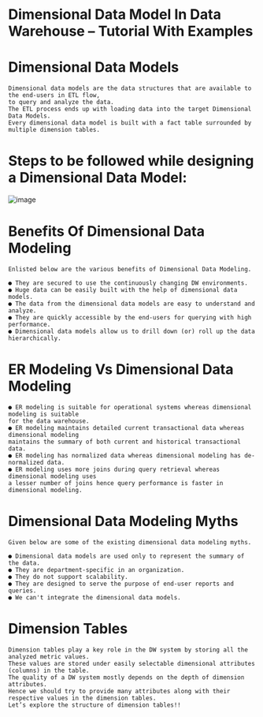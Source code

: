 # Dimensional Data Model In Data Warehouse – Tutorial With Examples
# Dimensional Data Models
```
Dimensional data models are the data structures that are available to the end-users in ETL flow,
to query and analyze the data.
The ETL process ends up with loading data into the target Dimensional Data Models.
Every dimensional data model is built with a fact table surrounded by multiple dimension tables.

```

# Steps to be followed while designing a Dimensional Data Model:
![image](https://user-images.githubusercontent.com/102650331/187673030-273e643b-4e6e-4772-b393-c75c5e95b772.png)

# Benefits Of Dimensional Data Modeling
```
Enlisted below are the various benefits of Dimensional Data Modeling.

● They are secured to use the continuously changing DW environments.
● Huge data can be easily built with the help of dimensional data models.
● The data from the dimensional data models are easy to understand and analyze.
● They are quickly accessible by the end-users for querying with high performance.
● Dimensional data models allow us to drill down (or) roll up the data hierarchically.

```

# ER Modeling Vs Dimensional Data Modeling
```
● ER modeling is suitable for operational systems whereas dimensional modeling is suitable
for the data warehouse.
● ER modeling maintains detailed current transactional data whereas dimensional modeling
maintains the summary of both current and historical transactional data.
● ER modeling has normalized data whereas dimensional modeling has de-normalized data.
● ER modeling uses more joins during query retrieval whereas dimensional modeling uses 
a lesser number of joins hence query performance is faster in dimensional modeling.

```

# Dimensional Data Modeling Myths
```
Given below are some of the existing dimensional data modeling myths.

● Dimensional data models are used only to represent the summary of the data.
● They are department-specific in an organization.
● They do not support scalability.
● They are designed to serve the purpose of end-user reports and queries.
● We can't integrate the dimensional data models.

```
# Dimension Tables
```
Dimension tables play a key role in the DW system by storing all the analyzed metric values.
These values are stored under easily selectable dimensional attributes (columns) in the table.
The quality of a DW system mostly depends on the depth of dimension attributes.
Hence we should try to provide many attributes along with their respective values in the dimension tables.
Let’s explore the structure of dimension tables!!

```
